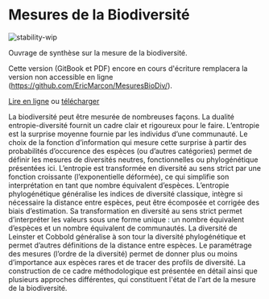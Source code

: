 # Mesures de la Biodiversité

![stability-wip](https://img.shields.io/badge/stability-work_in_progress-lightgrey.svg)

Ouvrage de synthèse sur la mesure de la biodiversité.

Cette version (GitBook et PDF) encore en cours d'écriture remplacera la version non accessible en ligne (https://github.com/EricMarcon/MesuresBioDiv/).

[Lire en ligne](https://EricMarcon.github.io/MesuresBD/) ou [télécharger](https://EricMarcon.github.io/MesuresBD/MesuresBD.pdf)

La biodiversité peut être mesurée de nombreuses façons. 
La dualité entropie-diversité fournit un cadre clair et rigoureux pour le faire. 
L’entropie est la surprise moyenne fournie par les individus d’une communauté.
Le choix de la fonction d’information qui mesure cette surprise à partir des probabilités d’occurence des espèces (ou d’autres catégories) permet de définir les mesures de diversités neutres, fonctionnelles ou phylogénétique présentées ici. 
L’entropie est transformée en diversité au sens strict par une fonction croissante (l’exponentielle déformée), ce qui simplifie son interprétation en tant que nombre équivalent d’espèces. 
L’entropie phylogénétique généralise les indices de diversité classique, intègre si nécessaire la distance entre espèces, peut être écomposée et corrigée des biais d’estimation. 
Sa transformation en diversité au sens strict permet d’interpréter les valeurs sous une forme unique : un nombre équivalent d’espèces et un nombre équivalent de communautés. 
La diversité de Leinster et Cobbold généralise à son tour la diversité phylogénétique et permet d’autres définitions de la distance entre espèces. 
Le paramétrage des mesures (l’ordre de la diversité) permet de donner plus ou moins d’importance aux espèces rares et de tracer des profils de diversité. 
La construction de ce cadre méthodologique est présentée en détail ainsi que plusieurs approches différentes, qui constituent l'état de l'art de la mesure de la biodiversité.

